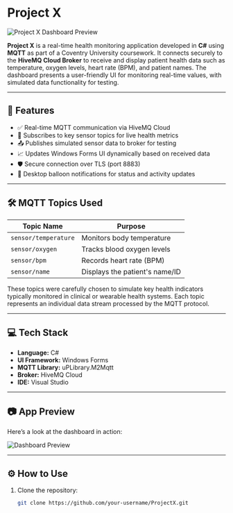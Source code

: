 # Project X

![Project X Dashboard Preview](https://i.imgur.com/xflDNnN.png)

**Project X** is a real-time health monitoring application developed in **C#** using **MQTT** as part of a Coventry University coursework. It connects securely to the **HiveMQ Cloud Broker** to receive and display patient health data such as temperature, oxygen levels, heart rate (BPM), and patient names. The dashboard presents a user-friendly UI for monitoring real-time values, with simulated data functionality for testing.

---

## 🚀 Features

- ✅ Real-time MQTT communication via HiveMQ Cloud
- 📡 Subscribes to key sensor topics for live health metrics
- 📤 Publishes simulated sensor data to broker for testing
- 📈 Updates Windows Forms UI dynamically based on received data
- 🛡 Secure connection over TLS (port 8883)
- 🔔 Desktop balloon notifications for status and activity updates

---

## 🛠 MQTT Topics Used

| Topic Name         | Purpose                            |
|--------------------|-------------------------------------|
| `sensor/temperature` | Monitors body temperature          |
| `sensor/oxygen`      | Tracks blood oxygen levels         |
| `sensor/bpm`         | Records heart rate (BPM)           |
| `sensor/name`        | Displays the patient's name/ID     |

These topics were carefully chosen to simulate key health indicators typically monitored in clinical or wearable health systems. Each topic represents an individual data stream processed by the MQTT protocol.

---

## 💻 Tech Stack

- **Language:** C#
- **UI Framework:** Windows Forms
- **MQTT Library:** uPLibrary.M2Mqtt
- **Broker:** HiveMQ Cloud
- **IDE:** Visual Studio

---

## 📷 App Preview

Here’s a look at the dashboard in action:

![Dashboard Preview](https://i.imgur.com/xflDNnN.png)

---

## ⚙️ How to Use

1. Clone the repository:
   ```bash
   git clone https://github.com/your-username/ProjectX.git
